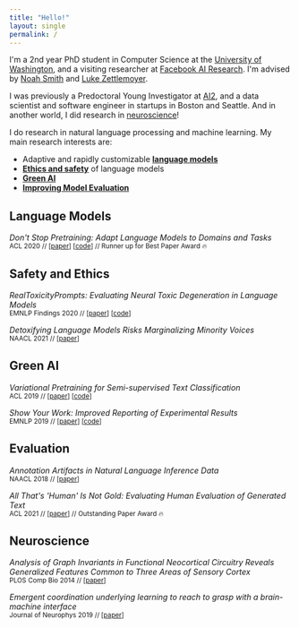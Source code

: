 ```yaml
---
title: "Hello!"
layout: single
permalink: /
---
```


I'm a 2nd year PhD student in Computer Science at the [University of Washington](https://www.cs.washington.edu/), and a visiting researcher at [Facebook AI Research](https://ai.facebook.com/). I'm advised by [Noah Smith](https://nasmith.github.io/) and [Luke Zettlemoyer](https://www.cs.washington.edu/people/faculty/lsz).

I was previously a Predoctoral Young Investigator at [AI2](http://allenai.org), and a data scientist and software engineer in startups in Boston and Seattle. And in another world, I did research in [neuroscience](#neuroscience)!


I do research in natural language processing and machine learning. My main research interests are:

 * <i class="fas fa-wind"></i> Adaptive and rapidly customizable [**language models**](#language-models)
 * <i class="fas fa-shield-alt"></i>  [**Ethics and safety**](#safety-and-ethics) of language models
 * <i class="fas fa-leaf"></i> [**Green AI**](#efficiency)
 * <i class="fas fa-sort-amount-down"></i> [**Improving Model Evaluation**](#evaluation)

## Language Models

*Don't Stop Pretraining: Adapt Language Models to Domains and Tasks*<br><sup>ACL 2020 // [[paper](https://aclanthology.org/2020.acl-main.740/)] [[code](https://github.com/allenai/dont-stop-pretraining)] // Runner up for Best Paper Award 🔥</sup>


## Safety and Ethics

*RealToxicityPrompts: Evaluating Neural Toxic Degeneration in Language Models*
<br><sup>EMNLP Findings 2020 //  [[paper](https://aclanthology.org/2020.findings-emnlp.301/)] [[code](https://github.com/allenai/real-toxicity-prompts)]</sup>

*Detoxifying Language Models Risks Marginalizing Minority Voices*
<br><sup>NAACL 2021 // [[paper](https://aclanthology.org/2021.naacl-main.190/)]</sup>

## Green AI

*Variational Pretraining for Semi-supervised Text Classification*
<br><sup>ACL 2019 // [[paper](https://aclanthology.org/P19-1590/)] [[code](https://github.com/allenai/vampire)]</sup>

*Show Your Work: Improved Reporting of Experimental Results*
<br><sup>EMNLP 2019 // [[paper](https://aclanthology.org/D19-1224/)] [[code](https://github.com/allenai/allentune)]</sup>

## Evaluation


*Annotation Artifacts in Natural Language Inference Data*
<br><sup>NAACL 2018 // [[paper](https://aclanthology.org/N18-2017/)]</sup>

*All That's 'Human' Is Not Gold: Evaluating Human Evaluation of Generated Text*
<br><sup>ACL 2021 // [[paper](https://aclanthology.org/2021.acl-long.565/)] // Outstanding Paper Award 🔥</sup>

## Neuroscience

*Analysis of Graph Invariants in Functional Neocortical Circuitry Reveals Generalized Features Common to Three Areas of Sensory Cortex*
<br><sup> PLOS Comp Bio 2014 // [[paper](https://journals.plos.org/ploscompbiol/article/authors?id=10.1371/journal.pcbi.1003710)]</sup>


*Emergent coordination underlying learning to reach to grasp with a brain-machine interface*
<br><sup>Journal of Neurophys 2019 // [[paper](https://pubmed.ncbi.nlm.nih.gov/29357477)]</sup>
